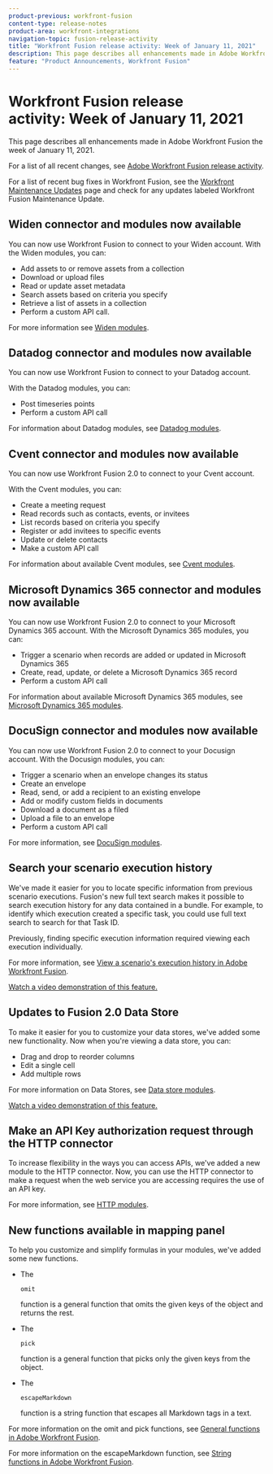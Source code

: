 ```yaml
---
product-previous: workfront-fusion
content-type: release-notes
product-area: workfront-integrations
navigation-topic: fusion-release-activity
title: "Workfront Fusion release activity: Week of January 11, 2021"
description: This page describes all enhancements made in Adobe Workfront Fusion the week of January 11, 2021.
feature: "Product Announcements, Workfront Fusion"
---
```


# Workfront Fusion release activity:&nbsp;Week of January 11, 2021

This page describes all enhancements made in Adobe Workfront Fusion the week of January 11, 2021.

For a list of all recent changes, see [Adobe Workfront Fusion release activity](../../../product-announcements/product-releases/fusion-release-activity/fusion-release-activity.md).

For a list of recent bug fixes in Workfront Fusion, see the [Workfront Maintenance Updates](https://one.workfront.com/s/article/Workfront-Maintenance-Updates-1882317350) page and check for any updates labeled Workfront Fusion Maintenance Update.

## Widen connector and modules now available

You can now use Workfront Fusion to connect to your Widen account. With the Widen modules, you can:

* Add assets to or remove assets from a collection
* Download or upload files
* Read or update asset metadata
* Search assets based on criteria you specify
* Retrieve a list of assets in a collection
* Perform a custom API call.

For more information see [Widen modules](../../../workfront-fusion/apps-and-their-modules/widen-modules.md).

## Datadog connector and modules now available

You can now use Workfront Fusion to connect to your Datadog account.

With the Datadog modules, you can:

* Post timeseries points
* Perform a custom API call

For information about Datadog modules, see [Datadog modules](../../../workfront-fusion/apps-and-their-modules/datadog-modules.md).

## Cvent connector and modules now available

You can now use Workfront Fusion 2.0 to connect to your Cvent account.

With the Cvent modules, you can:

* Create a meeting request
* Read records such as contacts, events, or invitees
* List records based on criteria you specify
* Register or add invitees to specific events
* Update or delete contacts
* Make a custom API call

For information about available Cvent modules, see [Cvent modules](../../../workfront-fusion/apps-and-their-modules/cvent-modules.md).

## Microsoft Dynamics 365 connector and modules now available

You can now use Workfront Fusion 2.0 to connect to your Microsoft Dynamics 365 account. With the Microsoft Dynamics 365 modules, you can:

* Trigger a scenario when records are added or updated in Microsoft Dynamics 365
* Create, read, update, or delete a Microsoft Dynamics 365 record
* Perform a custom API call

For information about available Microsoft Dynamics 365 modules, see [Microsoft Dynamics 365 modules](../../../workfront-fusion/apps-and-their-modules/microsoft-dynamics-365-modules.md).

## DocuSign connector and modules now available

You can now use Workfront Fusion 2.0 to connect to your Docusign account. With the Docusign modules, you can:

* Trigger a scenario when an envelope changes its status
* Create an envelope
* Read, send, or add a recipient to an existing envelope
* Add or modify custom fields in documents
* Download a document as a filed
* Upload a file to an envelope
* Perform a custom API call

For more information, see [DocuSign modules](../../../workfront-fusion/apps-and-their-modules/docusign-modules.md).

## Search your scenario execution history

We've made it easier for you to locate specific information from previous scenario executions. Fusion's new full text search makes it possible to search execution history for any data contained in a bundle. For example, to identify which execution created a specific task, you could use full text search to search for that Task ID.

Previously, finding specific execution information required viewing each execution individually.

For more information, see [View a scenario's execution history in Adobe Workfront Fusion](../../../workfront-fusion/scenarios/view-scenario-execution-history.md).

[Watch a video demonstration of this feature.](https://vimeo.com/499405293/16c7b06548)

## Updates to Fusion 2.0 Data Store

To make it easier for you to customize your data stores, we've added some new functionality. Now when you're viewing a data store, you can:

* Drag and drop to reorder columns
* Edit a single cell
* Add multiple rows

For more information on Data Stores, see [Data store modules](../../../workfront-fusion/apps-and-their-modules/data-store-modules.md).

[Watch a video demonstration of this feature.](https://vimeo.com/499406655/925cab56d5)

## Make an API Key authorization request through the HTTP connector

To increase flexibility in the ways you can access APIs, we've added a new module to the HTTP connector. Now, you can use the HTTP connector to make a request when the web service you are accessing requires the use of an API key.

For more information, see [HTTP modules](../../../workfront-fusion/apps-and-their-modules/http-modules/http-modules-1.md).

## New functions available in mapping panel

To help you customize and simplify formulas in your modules, we've added some new functions.

* The 

  ```
  omit
  ```

  function is a general function that omits the given keys of the object and returns the rest.
* The 

  ```
  pick
  ```

  function is a general function that picks only the given keys from the object.
* The 

  ```
  escapeMarkdown
  ```

  function is a string function that escapes all Markdown tags in a text.

For more information on the omit and pick functions, see [General functions in Adobe Workfront Fusion](../../../workfront-fusion/functions/general-functions.md).

For more information on the escapeMarkdown function, see [String functions in Adobe Workfront Fusion](../../../workfront-fusion/functions/string-functions.md).
